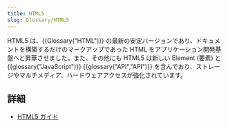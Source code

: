 ```yaml
---
title: HTML5
slug: Glossary/HTML5
---
```


HTML5 は、{{Glossary("HTML")}} の最新の安定バージョンであり、ドキュメントを構築するだけのマークアップであった HTML をアプリケーション開発基盤へと昇華させました。また、その他にも HTML5 は新しい Element (要素) と {{glossary("JavaScript")}} {{glossary("API","API")}} を含んでおり、ストレージやマルチメディア、ハードウェアアクセスが強化されています。

## 詳細

- [HTML5 ガイド](/ja/docs/Web/Guide/HTML/HTML5)
